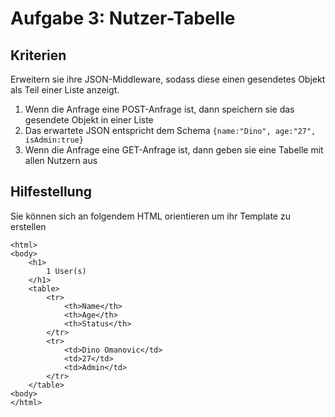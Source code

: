 # Aufgabe 3: Nutzer-Tabelle
## Kriterien
Erweitern sie ihre JSON-Middleware, sodass diese einen gesendetes Objekt als Teil einer Liste anzeigt.

1. Wenn die Anfrage eine POST-Anfrage ist, dann speichern sie das gesendete Objekt in einer Liste
2. Das erwartete JSON entspricht dem Schema `{name:"Dino", age:"27", isAdmin:true}`
3. Wenn die Anfrage eine GET-Anfrage ist, dann geben sie eine Tabelle mit allen Nutzern aus

## Hilfestellung

Sie können sich an folgendem HTML orientieren um ihr Template zu erstellen
```
<html>
<body>
    <h1>
        1 User(s)
    </h1>
    <table>
        <tr>
            <th>Name</th>
            <th>Age</th>
            <th>Status</th>
        </tr>
        <tr>
            <td>Dino Omanovic</td>
            <td>27</td>
            <td>Admin</td>
        </tr>
    </table>
<body>
</html>
```